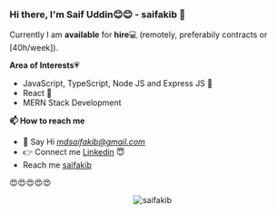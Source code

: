 ### Hi there, I'm Saif Uddin:blush::blush: - saifakib 👋

Currently I am **available** for **hire**:computer: (remotely, preferabily contracts or [40h/week]).

**Area of Interests**:heartpulse:
- JavaScript, TypeScript, Node JS and Express JS :muscle:
- React :metal:
- MERN Stack Development
<!-- - Laravel and PHP -->

**📫 How to reach me**
- :raising_hand: Say Hi *[mdsaifakib@gmail.com](https://mail.google.com/mail/u/0/#inbox?compose=new)*
- :point_right: Connect me [Linkedin](https://www.linkedin.com/in/saif-uddin-931a14151/) :innocent:
- Reach me [saifakib](https://saifakib.netlify.app/)

<!--
**Also**
- 🔭 I’m currently working on **user alert notifier micro service**
- 🌱 I’m currently deeply learning **express eco system**
- 👯 I’m looking to collaborate on other people working on cool technologies
- 🤔 I’m looking for help with **Node JS**
- 💬 Ask me about *What i'm doing*
- 😄 Pronouns: He/Him
- ⚡ Fun fact: I love to play football
-->

:heart_eyes::heart_eyes::heart_eyes::heart_eyes::heart_eyes:


<p align="center"> <img src="https://github-readme-stats.vercel.app/api?username=saifakib&show_icons=true&theme=gotham" alt="saifakib" />
  <!--
  <img align="center" src="https://github-readme-stats.vercel.app/api/top-langs/?username=saifakib&layout=compact&theme=radical" alt="saifakib"/>
</a>
-->


